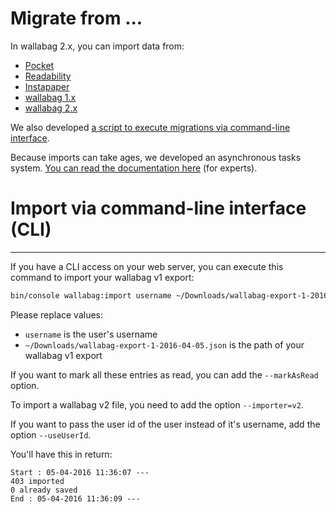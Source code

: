 # Migrate from ...

In wallabag 2.x, you can import data from:

-   [Pocket](Pocket.md)
-   [Readability](Readability.md)
-   [Instapaper](Instapaper.md)
-   [wallabag 1.x](wallabagv1.md)
-   [wallabag 2.x](wallabagv2.md)

We also developed [a script to execute migrations via command-line interface](#import-via-command-line-interface-cli).

Because imports can take ages, we developed an asynchronous tasks system. [You can read the documentation here](../../admin/asynchronous.md) (for experts).

# Import via command-line interface (CLI)
---------------------------------------

If you have a CLI access on your web server, you can execute this command to import your wallabag v1 export:

```bash
bin/console wallabag:import username ~/Downloads/wallabag-export-1-2016-04-05.json --env=prod
```

Please replace values:

-   `username` is the user's username
-   `~/Downloads/wallabag-export-1-2016-04-05.json` is the path of your wallabag v1 export

If you want to mark all these entries as read, you can add the `--markAsRead` option.

To import a wallabag v2 file, you need to add the option `--importer=v2`.

If you want to pass the user id of the user instead of it's username, add the option `--useUserId`.

You'll have this in return:

```
Start : 05-04-2016 11:36:07 ---
403 imported
0 already saved
End : 05-04-2016 11:36:09 ---
```
